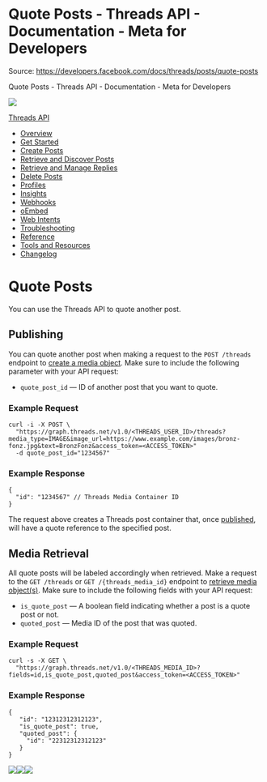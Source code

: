 # Quote Posts - Threads API - Documentation - Meta for Developers

Source: https://developers.facebook.com/docs/threads/posts/quote-posts

Quote Posts - Threads API - Documentation - Meta for Developers

![](https://facebook.com/security/hsts-pixel.gif)

[Threads API](../.md)

* [Overview](../overview.md)
* [Get Started](../get-started.md)
* [Create Posts](../create-posts.md)
* [Retrieve and Discover Posts](../retrieve-and-discover-posts.md)
* [Retrieve and Manage Replies](../retrieve-and-manage-replies.md)
* [Delete Posts](delete-posts.md)
* [Profiles](../threads-profiles.md)
* [Insights](../insights.md)
* [Webhooks](../webhooks.md)
* [oEmbed](../tools-and-resources/embed-a-threads-post.md)
* [Web Intents](../threads-web-intents.md)
* [Troubleshooting](../troubleshooting.md)
* [Reference](../reference.md)
* [Tools and Resources](../tools-and-resources.md)
* [Changelog](../changelog.md)

# Quote Posts

You can use the Threads API to quote another post.

## Publishing

You can quote another post when making a request to the `POST /threads` endpoint to [create a media object](../posts-step-1--create-a-threads-media-container.md). Make sure to include the following parameter with your API request:

* `quote_post_id` — ID of another post that you want to quote.

### Example Request

```
curl -i -X POST \  
  "https://graph.threads.net/v1.0/<THREADS_USER_ID>/threads?media_type=IMAGE&image_url=https://www.example.com/images/bronz-fonz.jpg&text=BronzFonz&access_token=<ACCESS_TOKEN>" 
  -d quote_post_id="1234567"
```

### Example Response

```
{
  "id": "1234567" // Threads Media Container ID
}
```

The request above creates a Threads post container that, once [published](../posts-step-2--publish-a-threads-media-container.md), will have a quote reference to the specified post.

## Media Retrieval

All quote posts will be labeled accordingly when retrieved. Make a request to the `GET /threads` or `GET /{threads_media_id}` endpoint to [retrieve media object(s)](../threads-media.md). Make sure to include the following fields with your API request:

* `is_quote_post` — A boolean field indicating whether a post is a quote post or not.
* `quoted_post` — Media ID of the post that was quoted.

### Example Request

```
curl -s -X GET \ 
  "https://graph.threads.net/v1.0/<THREADS_MEDIA_ID>?fields=id,is_quote_post,quoted_post&access_token=<ACCESS_TOKEN>"
```

### Example Response

```
{
   "id": "12312312312123",
   "is_quote_post": true,
   "quoted_post": {
     "id": "22312312312123"
   }
}
```

![](https://www.facebook.com/tr?id=675141479195042&ev=PageView&noscript=1)![](https://www.facebook.com/tr?id=574561515946252&ev=PageView&noscript=1)![](https://www.facebook.com/tr?id=1754628768090156&ev=PageView&noscript=1)